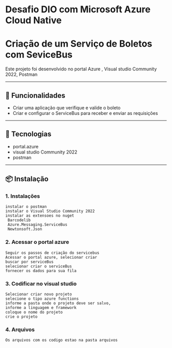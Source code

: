 # Desafio DIO com Microsoft Azure Cloud Native
# Criação de um Serviço de Boletos com SeviceBus

Este projeto foi desenvolvido no portal Azure , Visual studio Community 2022, Postman

---

## 🚀 Funcionalidades

-  Criar uma aplicação que verifique e valide o boleto
-  Criar e configurar o ServiceBus para receber e enviar as requisições

 
---

## 🧰 Tecnologias

- portal.azure
- visual studio Community 2022
- postman



---

## 📦 Instalação

   
### 1. Instalações
    instalar o postman
    instalar o Visual Studio Community 2022
    instalar as extensoes no nuget
     Barcodelib
     Azure.Messaging.ServiceBus
     Newtonsoft.Json

### 2. Acessar o portal azure
    Seguir os passos de criação do servicebus
    Acessar o portal azure, selecionar criar
    buscar por serviceBus
    selecionar criar o serviceBus
    fornecer os dados para sua fila
    
### 3. Codificar no visual studio
    Selecionar criar novo projeto
    selecione o tipo azure functions
    informe a pasta onde o projeto deve ser salvo,
    informe a linguagem e framework
    coloque o nome do projeto
    crie o projeto
### 4. Arquivos
    Os arquivos com os codigo estao na pasta arquivos
    
  

     
      

